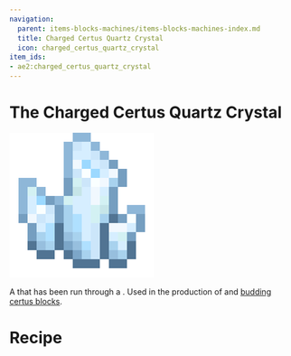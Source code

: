 ```yaml
---
navigation:
  parent: items-blocks-machines/items-blocks-machines-index.md
  title: Charged Certus Quartz Crystal
  icon: charged_certus_quartz_crystal
item_ids:
- ae2:charged_certus_quartz_crystal
---
```

# The Charged Certus Quartz Crystal

![Charged Certus Quartz Crystal](../assets/items/certus_quartz_crystal_charged.png)

A <ItemLink id="certus_quartz_crystal"/> that has been run through a <ItemLink id="charger"/>. Used in the production of
<ItemLink id="fluix_crystal"/> and [budding certus blocks](../items-blocks-machines/budding_certus.md).

# Recipe

<RecipeFor id="charged_certus_quartz_crystal" />